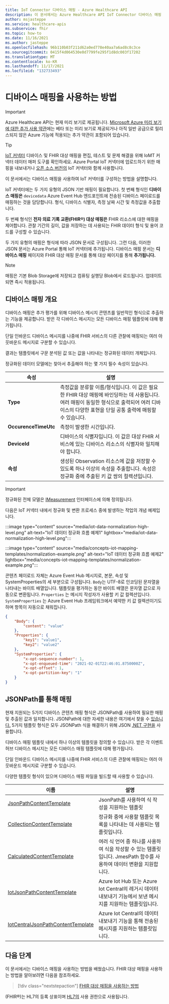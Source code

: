 ```yaml
---
title: IoT Connector 디바이스 매핑 - Azure Healthcare API
description: 이 문서에서는 Azure Healthcare API IoT Connector 디바이스 매핑 템플릿을 구성하고 사용하는 방법을 설명합니다.
author: msjasteppe
ms.service: healthcare-apis
ms.subservice: fhir
ms.topic: how-to
ms.date: 11/16/2021
ms.author: jasteppe
ms.openlocfilehash: 96b110b03f211d62a0ed778e40aa7a6ad8c8c3ce
ms.sourcegitcommit: 0415f4d064530e0d7799fe295f1d8dc003f17202
ms.translationtype: MT
ms.contentlocale: ko-KR
ms.lasthandoff: 11/17/2021
ms.locfileid: "132733493"
---
```

# <a name="how-to-use-device-mappings"></a>디바이스 매핑을 사용하는 방법

> [!IMPORTANT]
> Azure Healthcare API는 현재 미리 보기로 제공됩니다. [Microsoft Azure 미리 보기에 대한 추가 사용 약관](https://azure.microsoft.com/support/legal/preview-supplemental-terms/)에는 베타 또는 미리 보기로 제공되거나 아직 일반 공급으로 릴리스되지 않은 Azure 기능에 적용되는 추가 약관이 포함되어 있습니다.

> [!TIP]
> [IoT 커넥터](https://github.com/microsoft/iomt-fhir/tree/master/tools/data-mapper) 디바이스 및 FHIR 대상 매핑을 편집, 테스트 및 문제 해결을 위해 IoMT 커넥터 데이터 매퍼 도구를 확인하세요. Azure Portal IoT 커넥터에 업로드하기 위한 매핑을 내보내거나 [오픈 소스 버전의](https://github.com/microsoft/iomt-fhir) IoT 커넥터와 함께 사용합니다.

이 문서에서는 디바이스 매핑을 사용하여 IoT 커넥터를 구성하는 방법을 설명합니다.

IoT 커넥터에는 두 가지 유형의 JSON 기반 매핑이 필요합니다. 첫 번째 형식인 **디바이스 매핑은** `devicedata` Azure Event Hub 엔드포인트에 전송된 디바이스 페이로드를 매핑하는 것을 담당합니다. 형식, 디바이스 식별자, 측정 날짜 시간 및 측정값을 추출합니다. 

두 번째 형식인 **전자 의료 기록 교환(FHIR&#174;) 대상 매핑은** FHIR 리소스에 대한 매핑을 제어합니다. 관찰 기간의 길이, 값을 저장하는 데 사용되는 FHIR 데이터 형식 및 용어 코드를 구성할 수 있습니다. 

두 가지 유형의 매핑은 형식에 따라 JSON 문서로 구성됩니다. 그런 다음, 이러한 JSON 문서는 Azure Portal 통해 IoT 커넥터에 추가됩니다. 디바이스 매핑 문서는 **디바이스 매핑** 페이지와 FHIR 대상 매핑 문서를 통해 대상 페이지를 통해 **추가됩니다.**

> [!NOTE]
> 매핑은 기본 Blob Storage에 저장되고 컴퓨팅 실행당 Blob에서 로드됩니다. 업데이트되면 즉시 적용됩니다. 

## <a name="device-mappings-overview"></a>디바이스 매핑 개요

디바이스 매핑은 추가 평가를 위해 디바이스 메시지 콘텐츠를 일반적인 형식으로 추출하는 기능을 제공합니다. 받은 각 디바이스 메시지는 모든 디바이스 매핑 템플릿에 대해 평가됩니다. 

단일 인바운드 디바이스 메시지를 나중에 FHIR 서비스의 다른 관찰에 매핑되는 여러 아웃바운드 메시지로 구분할 수 있습니다. 

결과는 템플릿에서 구문 분석된 값 또는 값을 나타내는 정규화된 데이터 개체입니다. 

정규화된 데이터 모델에는 찾아서 추출해야 하는 몇 가지 필수 속성이 있습니다.

|속성|설명|
|--------|-----------|
|**Type**|측정값을 분류할 이름/형식입니다. 이 값은 필요한 FHIR 대상 매핑에 바인딩하는 데 사용됩니다. 여러 매핑이 동일한 형식으로 출력되어 여러 디바이스의 다양한 표현을 단일 공통 출력에 매핑할 수 있습니다.|
|**OccurenceTimeUtc**|측정이 발생한 시간입니다.|
|**DeviceId**|디바이스의 식별자입니다. 이 값은 대상 FHIR 서비스에 있는 디바이스 리소스의 식별자와 일치해야 합니다.|
|**속성**|생성된 Observation 리소스에 값을 저장할 수 있도록 하나 이상의 속성을 추출합니다. 속성은 정규화 중에 추출된 키 값 쌍의 컬렉션입니다.|

> [!IMPORTANT]
> 정규화된 전체 모델은 [IMeasurement](https://github.com/microsoft/iomt-fhir/blob/master/src/lib/Microsoft.Health.Fhir.Ingest.Schema/IMeasurement.cs) 인터페이스에 의해 정의됩니다.

다음은 IoT 커넥터 내에서 정규화 및 변환 프로세스 중에 발생하는 작업의 개념 예제입니다.

:::image type="content" source="media/iot-data-normalization-high-level.png" alt-text="IoT 데이터 정규화 흐름 예제1" lightbox="media/iot-data-normalization-high-level.png":::

:::image type="content" source="media/concepts-iot-mapping-templates/normalization-example.png" alt-text="IoT 데이터 정규화 흐름 예제2" lightbox="media/concepts-iot-mapping-templates/normalization-example.png":::

콘텐츠 페이로드 자체는 Azure Event Hub 메시지로, 본문, 속성 및 SystemProperties의 세 부분으로 구성됩니다. `Body`는 UTF-8로 인코딩된 문자열을 나타내는 바이트 배열입니다. 템플릿을 평가하는 동안 바이트 배열은 문자열 값으로 자동으로 변환됩니다. `Properties` 는 메시지 작성자가 사용할 키 값 컬렉션입니다. `SystemProperties` 는 Azure Event Hub 프레임워크에서 예약한 키 값 컬렉션이기도 하며 항목이 자동으로 채워집니다.

```json
{
    "Body": {
        "content": "value"
    },
    "Properties": {
        "key1": "value1",
        "key2": "value2"
    },
    "SystemProperties": {
        "x-opt-sequence-number": 1,
        "x-opt-enqueued-time": "2021-02-01T22:46:01.8750000Z",
        "x-opt-offset": 1,
        "x-opt-partition-key": "1"
    }
}
```
## <a name="mapping-with-jsonpath"></a>JSONPath를 통해 매핑

현재 지원되는 5가지 디바이스 콘텐츠 매핑 형식은 JSONPath를 사용하여 필요한 매핑 및 추출된 값과 일치합니다. JSONPath에 대한 자세한 내용은 여기에서 찾을 수 [있습니다.](https://goessner.net/articles/JsonPath/) 5가지 템플릿 형식은 모두 JSONPath 식을 해결하기 위해 JSON [.NET 구현을](https://www.newtonsoft.com/json/help/html/QueryJsonSelectTokenJsonPath.htm) 사용합니다.

디바이스 매핑 템플릿 내에서 하나 이상의 템플릿을 정의할 수 있습니다. 받은 각 이벤트 허브 디바이스 메시지는 모든 디바이스 매핑 템플릿에 대해 평가됩니다. 

단일 인바운드 디바이스 메시지를 나중에 FHIR 서비스의 다른 관찰에 매핑되는 여러 아웃바운드 메시지로 구분할 수 있습니다. 

다양한 템플릿 형식이 있으며 디바이스 매핑 파일을 빌드할 때 사용할 수 있습니다.

|이름                                                                     | 설명                                                                   |  
|-------------------------------------------------------------------------|-------------------------------------------------------------------------------|
|[JsonPathContentTemplate](./how-to-use-jsonpath-content-mappings.md)     |JsonPath를 사용하여 식 작성을 지원하는 템플릿                  
|[CollectionContentTemplate](./how-to-use-collection-content-mappings.md) |정규화 중에 사용할 템플릿 목록을 나타내는 데 사용되는 템플릿입니다.                                                            |                                                           
|[CalculatedContentTemplate](./how-to-use-calculated-functions-mappings.md)|여러 식 언어 중 하나를 사용하여 식을 작성할 수 있는 템플릿입니다. JmesPath 함수를 사용하여 데이터 변환을 지원합니다.|
|[IotJsonPathContentTemplate](./how-to-use-iot-jsonpath-content-mappings.md)|Azure Iot Hub 또는 Azure Iot Central의 레거시 데이터 내보내기 기능에서 보낸 메시지를 지원하는 템플릿입니다.|
|[IotCentralJsonPathContentTemplate](./how-to-use-iot-central-json-content-mappings.md)|Azure Iot Central의 데이터 내보내기 기능을 통해 전송된 메시지를 지원하는 템플릿입니다.|  

## <a name="next-steps"></a>다음 단계

이 문서에서는 디바이스 매핑을 사용하는 방법을 배웠습니다. FHIR 대상 매핑을 사용하는 방법을 알아보려면 다음을 참조하세요.

>[!div class="nextstepaction"]
>[FHIR 대상 매핑을 사용하는 방법](how-to-use-fhir-mappings.md)

(FHIR&#174;)는 HL7의 등록 상표이며 [HL7의](https://hl7.org/fhir/) 사용 권한으로 사용됩니다.
